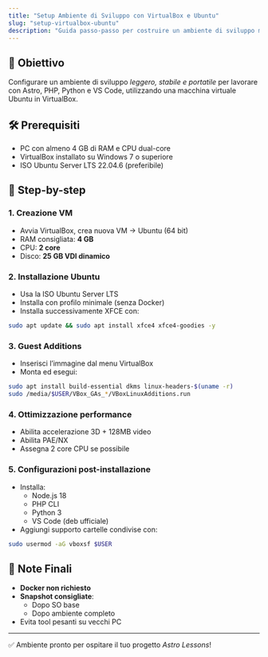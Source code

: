 ```yaml
---
title: "Setup Ambiente di Sviluppo con VirtualBox e Ubuntu"
slug: "setup-virtualbox-ubuntu"
description: "Guida passo-passo per costruire un ambiente di sviluppo moderno all'interno di una VM con Ubuntu e XFCE, evitando l'uso di Docker."
---
```


## 🎯 Obiettivo

Configurare un ambiente di sviluppo *leggero, stabile e portatile* per lavorare con Astro, PHP, Python e VS Code, utilizzando una macchina virtuale Ubuntu in VirtualBox.

## 🛠️ Prerequisiti

- PC con almeno 4 GB di RAM e CPU dual-core
- VirtualBox installato su Windows 7 o superiore
- ISO Ubuntu Server LTS 22.04.6 (preferibile)

## 🔧 Step-by-step

### 1. Creazione VM

- Avvia VirtualBox, crea nuova VM → Ubuntu (64 bit)
- RAM consigliata: **4 GB**
- CPU: **2 core**
- Disco: **25 GB VDI dinamico**

### 2. Installazione Ubuntu

- Usa la ISO Ubuntu Server LTS
- Installa con profilo minimale (senza Docker)
- Installa successivamente XFCE con:

```bash
sudo apt update && sudo apt install xfce4 xfce4-goodies -y
```

### 3. Guest Additions

- Inserisci l’immagine dal menu VirtualBox
- Monta ed esegui:

```bash
sudo apt install build-essential dkms linux-headers-$(uname -r)
sudo /media/$USER/VBox_GAs_*/VBoxLinuxAdditions.run
```

### 4. Ottimizzazione performance

- Abilita accelerazione 3D + 128MB video
- Abilita PAE/NX
- Assegna 2 core CPU se possibile

### 5. Configurazioni post-installazione

- Installa:
  - Node.js 18
  - PHP CLI
  - Python 3
  - VS Code (deb ufficiale)
- Aggiungi supporto cartelle condivise con:

```bash
sudo usermod -aG vboxsf $USER
```

## 📌 Note Finali

- **Docker non richiesto**
- **Snapshot consigliate**:
  - Dopo SO base
  - Dopo ambiente completo
- Evita tool pesanti su vecchi PC

---

✅ Ambiente pronto per ospitare il tuo progetto *Astro Lessons*!
